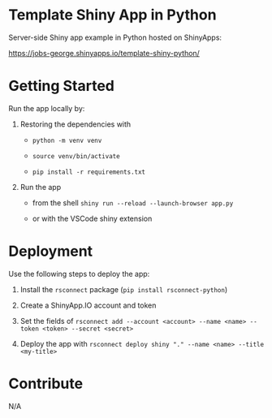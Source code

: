 # Template Shiny App in Python

Server-side Shiny app example in Python hosted on ShinyApps:

<https://jobs-george.shinyapps.io/template-shiny-python/>

# Getting Started

Run the app locally by:

1.  Restoring the dependencies with

    -   `python -m venv venv`
    
    -   `source venv/bin/activate`
    
    -   `pip install -r requirements.txt`


2.  Run the app

    -   from the shell `shiny run --reload --launch-browser app.py`

    -   or with the VSCode shiny extension

# Deployment

Use the following steps to deploy the app:

1.  Install the `rsconnect` package (`pip install rsconnect-python`)

2.  Create a ShinyApp.IO account and token

3.  Set the fields of `rsconnect add --account <account> --name <name> --token <token> --secret <secret>`

4.  Deploy the app with `rsconnect deploy shiny "." --name <name> --title <my-title>`

# Contribute

N/A
